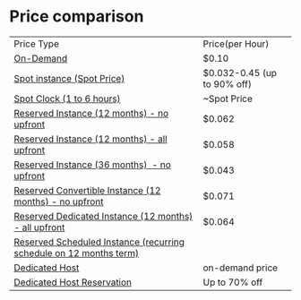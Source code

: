 # Price comparison
<table><tbody><tr><td>Price Type</td><td>Price(per Hour)</td></tr><tr><td><a href="On%20Demand.md">On-Demand</a></td><td>$0.10</td></tr><tr><td><a href="Spot%20Instances.md">Spot instance (Spot Price)</a></td><td>$0.032-0.45 (up to 90% off)</td></tr><tr><td><a href="Spot%20Instances.md">Spot Clock (1 to 6 hours)</a></td><td>~Spot Price</td></tr><tr><td><a href="Reserved%20Instances.md">Reserved Instance (12 months) - no upfront</a></td><td>$0.062</td></tr><tr><td><a href="Reserved%20Instances.md">Reserved Instance (12 months) - all upfront</a></td><td>$0.058</td></tr><tr><td><a href="Reserved%20Instances.md">Reserved Instance (36 months) &nbsp;- no upfront</a></td><td>$0.043</td></tr><tr><td><a href="Reserved%20Instances.md">Reserved Convertible Instance (12 months) - no upfront</a></td><td>$0.071</td></tr><tr><td><a href="Reserved%20Instances.md">Reserved Dedicated Instance (12 months) - all upfront</a></td><td>$0.064</td></tr><tr><td><a href="Reserved%20Instances.md">Reserved Scheduled Instance (recurring schedule on 12 months term)</a></td><td>&nbsp;</td></tr><tr><td><a href="Dedicated%20Host.md">Dedicated Host</a></td><td>on-demand price</td></tr><tr><td><a href="Dedicated%20Host.md">Dedicated Host Reservation</a></td><td>Up to 70% off</td></tr></tbody></table>